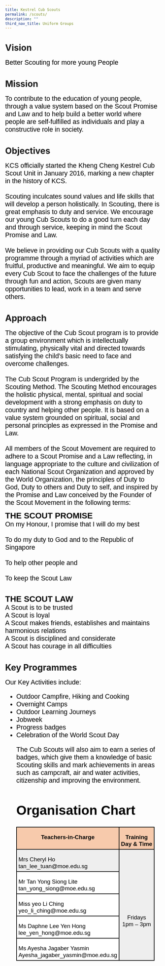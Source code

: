 ```yaml
---
title: Kestrel Cub Scouts
permalink: /scouts/
description: ""
third_nav_title: Uniform Groups
---
```

# Vision
<span style="font-size:16.0pt;font-family:Arial;color:black">Better Scouting for more young People
	
# Mission
<span style="font-size:16.0pt;font-family:Arial;color:black">To contribute to the education of young people, through a value system based on the Scout Promise and Law and to help build a better world where people are self-fulfilled as individuals and play a constructive role in society. 
	
# Objectives
<span style="font-size:16.0pt;font-family:Arial;color:black">KCS officially started the Kheng Cheng Kestrel Cub Scout Unit in January 2016, marking a new chapter in the history of KCS.<br><br>
Scouting inculcates sound values and life skills that will develop a person holistically. In Scouting, there is great emphasis to duty and service. We encourage our young Cub Scouts to do a good turn each day and through service, keeping in mind the Scout Promise and Law.<br><br>
We believe in providing our Cub Scouts with a quality programme through a myriad of activities which are fruitful, productive and meaningful. We aim to equip every Cub Scout to face the challenges of the future through fun and action, Scouts are given many opportunities to lead, work in a team and serve others.

# Approach
<span style="font-size:16.0pt;font-family:Arial;color:black">The objective of the Cub Scout program is to provide a group environment which is intellectually stimulating, physically vital and directed towards satisfying the child’s basic need to face and overcome challenges.<br>  
The Cub Scout Program is undergrided by the Scouting Method. The Scouting Method encourages the holistic physical, mental, spiritual and social development with a strong emphasis on duty to country and helping other people. It is based on a value system grounded on spiritual, social and personal principles as expressed in the Promise and Law.<br>  
All members of the Scout Movement are required to adhere to a Scout Promise and a Law reflecting, in language appropriate to the culture and civilization of each National Scout Organization and approved by the World Organization, the principles of Duty to God, Duty to others and Duty to self, and inspired by the Promise and Law conceived by the Founder of the Scout Movement in the following terms:

<span style="font-size:20.0pt;font-family:Arial;color:black"><b>THE SCOUT PROMISE</b><br>
<span style="font-size:16.0pt;font-family:Arial;color:black">On my Honour, I promise that I will do my best<br><br>
To do my duty to God and to the Republic of Singapore<br><br>
To help other people and<br><br>
To keep the Scout Law<br><br>

<span style="font-size:20.0pt;font-family:Arial;color:black"><b>THE SCOUT LAW</b><br>
<span style="font-size:16.0pt;font-family:Arial;color:black">A Scout is to be trusted<br>
A Scout is loyal<br>
A Scout makes friends, establishes and maintains harmonious relations<br>
A Scout is disciplined and considerate<br>
A Scout has courage in all difficulties
	
# Key Programmes
<span style="font-size:16.0pt;font-family:Arial;color:black">Our Key Activities include:

<span style="font-size:16.0pt;font-family:Arial;color:black">
<ul>
	<li>Outdoor Campfire, Hiking and Cooking
	</li><li>Overnight Camps
  </li><li>Outdoor Learning Journeys
	</li><li>Jobweek
	</li><li>Progress badges
	</li><li> Celebration of the World Scout Day<br>
	
<span style="font-size:16.0pt;font-family:Arial;color:black">The Cub Scouts will also aim to earn a series of badges, which give them a knowledge of basic Scouting skills and mark achievements in areas such as campcraft, air and water activities, citizenship and improving the environment.
	
# Organisation Chart

<table style="width:336.75pt;background:white;border-collapse:collapse;border:none;
 mso-border-alt:solid windowtext 1.5pt;mso-yfti-tbllook:1184;mso-border-insideh:
 1.5pt solid windowtext;mso-border-insidev:1.5pt solid windowtext" width="449" cellpadding="0" cellspacing="0" border="1" class="MsoNormalTable"><tbody><tr style="mso-yfti-irow:0;mso-yfti-firstrow:yes;height:9.5pt"><td style="width:187.15pt;border:solid windowtext 1.5pt;
  background:#F7CAAC;mso-background-themecolor:accent2;mso-background-themetint:
  102;padding:3.75pt 3.75pt 3.75pt 3.75pt;height:9.5pt" valign="top" width="250"><p style="margin-bottom:0in;text-align:center;
  line-height:normal" align="center" class="MsoNormal"><b><span style="font-size:14.0pt;font-family:&quot;Arial&quot;,sans-serif;
  mso-fareast-font-family:&quot;Times New Roman&quot;;color:black">Teachers-in-Charge</span></b></p></td><td style="width:149.6pt;border:solid windowtext 1.5pt;
  border-left:none;mso-border-left-alt:solid windowtext 1.5pt;background:#F7CAAC;
  mso-background-themecolor:accent2;mso-background-themetint:102;padding:3.75pt 3.75pt 3.75pt 3.75pt;
  height:9.5pt" valign="top" width="199"><p style="margin-bottom:0in;text-align:center;
  line-height:normal" align="center" class="MsoNormal"><b><span style="font-size:14.0pt;font-family:&quot;Arial&quot;,sans-serif;
  mso-fareast-font-family:&quot;Times New Roman&quot;;color:black">Training Day &amp; Time</span></b></p></td></tr><tr style="mso-yfti-irow:1;height:19.2pt"><td style="width:187.15pt;border:solid windowtext 1.5pt;border-top:
  none;mso-border-top-alt:solid windowtext 1.5pt;background:#EEEEEE;padding:
  3.75pt 3.75pt 3.75pt 3.75pt;height:19.2pt" width="250"><p style="margin-bottom:0in;line-height:normal" class="MsoNormal"><span style="font-size:14.0pt;font-family:&quot;Arial&quot;,sans-serif;mso-fareast-font-family:
  &quot;Times New Roman&quot;;color:black">Mrs Cheryl Ho<br>tan_lee_tuan@moe.edu.sg</span></p></td><td style="width:149.6pt;border-top:none;border-left:
  none;border-bottom:solid windowtext 1.5pt;border-right:solid windowtext 1.5pt;
  mso-border-top-alt:solid windowtext 1.5pt;mso-border-left-alt:solid windowtext 1.5pt;
  background:#EEEEEE;padding:3.75pt 3.75pt 3.75pt 3.75pt;height:19.2pt" rowspan="5" width="199"><p style="margin-bottom:0in;text-align:center;
  line-height:normal" align="center" class="MsoNormal"><span style="font-size:14.0pt;font-family:&quot;Arial&quot;,sans-serif;
  mso-fareast-font-family:&quot;Times New Roman&quot;;color:black"><br><br><br><br>Fridays<br>1pm – 3pm</span></p></td></tr><tr style="mso-yfti-irow:2;height:9.2pt"><td style="width:187.15pt;border:solid windowtext 1.5pt;border-top:
  none;mso-border-top-alt:solid windowtext 1.5pt;padding:3.75pt 3.75pt 3.75pt 3.75pt;
  height:9.2pt" width="250"><p style="margin-bottom:0in;line-height:normal" class="MsoNormal"><span style="font-size:14.0pt;font-family:&quot;Arial&quot;,sans-serif;mso-fareast-font-family:
  &quot;Times New Roman&quot;;color:black">Mr Tan Yong Siong Lite<br>tan_yong_siong@moe.edu.sg</span></p></td></tr><tr style="mso-yfti-irow:3;height:9.2pt"><td style="width:187.15pt;border:solid windowtext 1.5pt;border-top:
  none;mso-border-top-alt:solid windowtext 1.5pt;padding:3.75pt 3.75pt 3.75pt 3.75pt;
  height:9.2pt" width="250"><p style="margin-bottom:0in;line-height:normal" class="MsoNormal"><span style="font-size:14.0pt;font-family:&quot;Arial&quot;,sans-serif;mso-fareast-font-family:
  &quot;Times New Roman&quot;;color:black">Miss yeo Li Ching<br>yeo_li_ching@moe.edu.sg</span></p></td></tr><tr style="mso-yfti-irow:4;height:9.2pt"><td style="width:187.15pt;border:solid windowtext 1.5pt;border-top:
  none;mso-border-top-alt:solid windowtext 1.5pt;padding:3.75pt 3.75pt 3.75pt 3.75pt;
  height:9.2pt" width="250"><p style="margin-bottom:0in;line-height:normal" class="MsoNormal"><span style="font-size:14.0pt;font-family:&quot;Arial&quot;,sans-serif;mso-fareast-font-family:
  &quot;Times New Roman&quot;;color:black">Ms Daphne Lee Yen Hong<br>lee_yen_hong@moe.edu.sg</span></p></td></tr><tr style="mso-yfti-irow:5;mso-yfti-lastrow:yes;height:9.2pt"><td style="width:187.15pt;border:solid windowtext 1.5pt;border-top:
  none;mso-border-top-alt:solid windowtext 1.5pt;padding:3.75pt 3.75pt 3.75pt 3.75pt;
  height:9.2pt" width="250"><p style="margin-bottom:0in;line-height:normal" class="MsoNormal"><span style="font-size:14.0pt;font-family:&quot;Arial&quot;,sans-serif;mso-fareast-font-family:
  &quot;Times New Roman&quot;;color:black">Ms Ayesha Jagaber Yasmin<br>Ayesha_jagaber_yasmin@moe.edu.sg</span></p></td></tr></tbody></table></span></li></ul>
</span></span></span></span></span></span></span></span></span></span>